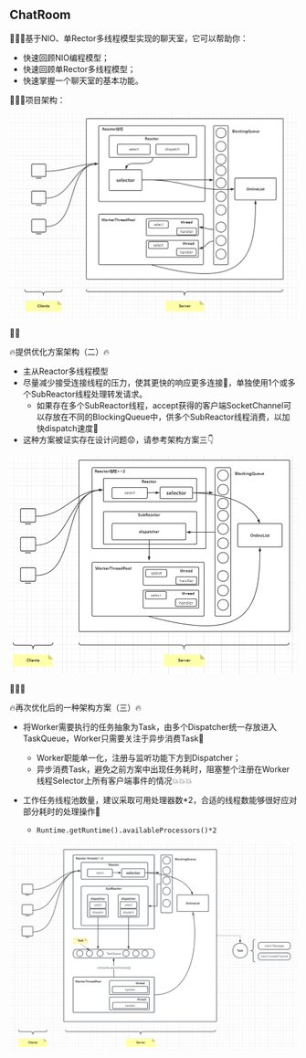 ## ChatRoom

🚀🚀🚀基于NIO、单Rector多线程模型实现的聊天室，它可以帮助你：

- 快速回顾NIO编程模型；
- 快速回顾单Rector多线程模型；
- 快速掌握一个聊天室的基本功能。

🚀🚀🚀项目架构：

 ![Project Structure](https://github.com/MagicFollower/chatroom/blob/main/docs/img/structure.png)

🚩🚩

🔥提供优化方案架构（二）🔥

- 主从Reactor多线程模型
- 尽量减少接受连接线程的压力，使其更快的响应更多连接🚀，单独使用1个或多个SubReactor线程处理转发请求。
  - 如果存在多个SubReactor线程，accept获得的客户端SocketChannel可以存放在不同的BlockingQueue中，供多个SubReactor线程消费，以加快dispatch速度🚀
- 这种方案被证实存在设计问题😟，请参考架构方案三👇

 ![Project Structure](https://github.com/MagicFollower/chatroom/blob/main/docs/img/update-structure.png)

🚩🚩🚩

🔥再次优化后的一种架构方案（三）🔥

- 将Worker需要执行的任务抽象为Task，由多个Dispatcher统一存放进入TaskQueue，Worker只需要关注于异步消费Task🚀
  - Worker职能单一化，注册与监听功能下方到Dispatcher；
  - 异步消费Task，避免之前方案中出现任务耗时，阻塞整个注册在Worker线程Selector上所有客户端事件的情况💥💥💥

- 工作任务线程池数量，建议采取可用处理器数*2，合适的线程数能够很好应对部分耗时的处理操作🚀
  - ```Runtime.getRuntime().availableProcessors()*2```

 ![Project Structure](https://github.com/MagicFollower/chatroom/blob/main/docs/img/update-structure-2.png)

